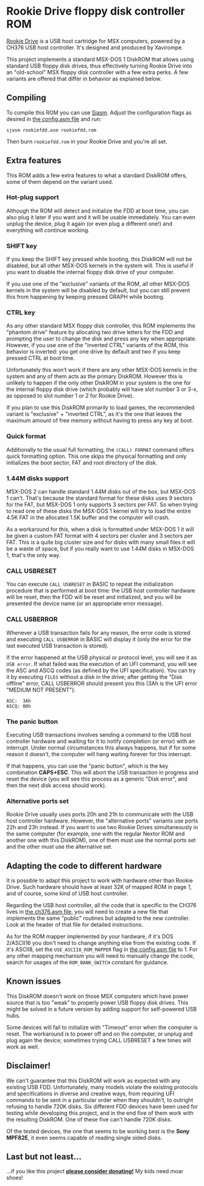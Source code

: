 # Rookie Drive floppy disk controller ROM

[Rookie Drive](http://rookiedrive.com/en) is a USB host cartridge for MSX computers, powered by a CH376 USB host controller. It's designed and produced by Xavirompe.

This project implements a standard MSX-DOS 1 DiskROM that allows using standard USB floppy disk drives, thus effectively turning Rookie Drive into an "old-school" MSX floppy disk controller with a few extra perks. A few variants are offered that differ in behavior as explained below.

## Compiling

To compile this ROM you can use [Sjasm](https://github.com/Konamiman/sjasm). Adjust the configuration flags as desired in [the config.asm file](/msx/config.asm) and run:

    sjasm rookiefdd.asm rookiefdd.rom

Then burn `rookiefdd.rom` in your Rookie Drive and you're all set.

## Extra features

This ROM adds a few extra features to what a standard DiskROM offers, some of them depend on the variant used.

### Hot-plug support

Although the ROM will detect and initialize the FDD at boot time, you can also plug it later if you want and it will be usable immediately. You can even unplug the device, plug it again (or even plug a different one!) and everything will continue working.

### SHIFT key

If you keep the SHIFT key pressed while booting, this DiskROM will not be disabled, but all other MSX-DOS kernels in the system will. This is useful if you want to disable the internal floppy disk drive of your computer.

If you use one of the "exclusive" variants of the ROM, all other MSX-DOS kernels in the system will be disabled by default, but you can still prevent this from happening by keeping pressed GRAPH while booting.

### CTRL key

As any other standard MSX floppy disk controller, this ROM implements the "phantom drive" feature by allocating two drive letters for the FDD and prompting the user to change the disk and press any key when appropriate. However, if you use one of the "inverted CTRL" variants of the ROM, this behavior is inverted: you get one drive by default and two if you keep pressed CTRL at boot time.

Unfortunately this won't work if there are any other MSX-DOS kernels in the system and any of them acts as the primary DiskROM. However this is unlikely to happen if the only other DiskROM in your system is the one for the internal floppy disk drive (which probably will have slot number 3 or 3-x, as opposed to slot number 1 or 2 for Rookie Drive).

If you plan to use this DiskROM primarily to load games, the recommended variant is "exclusive" + "inverted CTRL", as it's the one that leaves the maximum amount of free memory without having to press any key at boot.

### Quick format

Additionally to the usual full formatting, the `(CALL) FORMAT` command offers quick formatting option. This one skips the physical formatting and only initializes the boot sector, FAT and root directory of the disk.

### 1.44M disks support

MSX-DOS 2 can handle standard 1.44M disks out of the box, but MSX-DOS 1 can't. That's because the standard format for these disks uses 9 sectors for the FAT, but MSX-DOS 1 only supports 3 sectors per FAT. So when trying to read one of these disks the MSX-DOS 1 kernel will try to load the entire 4.5K FAT in the allocated 1.5K buffer and the computer will crash.

As a workaround for this, when a disk is formatted under MSX-DOS 1 it will be given a custom FAT format with 4 sectors per cluster and 3 sectors per FAT. This is a quite big cluster size and for disks with many small files it will be a waste of space, but if you really want to use 1.44M disks in MSX-DOS 1, that's the only way.

### CALL USBRESET

You can execute `CALL USBRESET` in BASIC to repeat the initialization procedure that is performed at boot time: the USB host controller hardware will be reset, then the FDD will be reset and initialized, and you will be presented the device name (or an appropriate error message).

### CALL USBERROR

Whenever a USB transaction fails for any reason, the error code is stored and executing `CALL USBERROR` in BASIC will display it (only the error for the last executed USB transaction is stored).

If the error happened at the USB physical or protocol level, you will see it as `USB error`. If what failed was the execution of an UFI command, you will see the ASC and ASCQ codes (as defined by the UFI specification). You can try it by executing `FILES` without a disk in the drive; after getting the "Disk offline" error, CALL USBERROR should present you this (3Ah is the UFI error "MEDIUM NOT PRESENT"):

    ASC:  3Ah
    ASCQ: 00h

### The panic button

Executing USB transactions involves sending a command to the USB host controller hardware and waiting for it to notify completion (or error) with an interrupt. Under normal circumstances this always happens, but if for some reason it doesn't, the computer will hang waiting forever for this interrupt.

If that happens, you can use the "panic button", which is the key combination **CAPS+ESC**. This will abort the USB transaction in progress and reset the device (you will see this process as a generic "Disk error", and then the next disk access should work).

### Alternative ports set

Rookie Drive usually uses ports 20h and 21h to communicate with the USB host controller hardware. However, the "alternative ports" variants use ports 22h and 23h instead. If you want to use two Rookie Drives simultaneously in the same computer (for example, one with the regular Nextor ROM and another one with this DiskROM), one of them must use the normal ports set and the other must use the alternative set.

## Adapting the code to different hardware

It is possible to adapt this project to work with hardware other than Rookie Drive. Such hardware should have at least 32K of mapped ROM in page 1, and of course, some kind of USB host controller.

Regarding the USB host controller, all the code that is specific to the CH376 lives in [the ch376.asm file](/msx/bank1/ch376.asm), you will need to create a new file that implements the same "public" routines but adapted to the new controller. Look at the header of that file for detailed instructions.

As for the ROM mapper implemented by your hardware, if it's DOS 2/ASCII16 you don't need to change anything else from the existing code. If it's ASCII8, set the `USE_ASCII8_ROM_MAPPER` flag in [the config.asm file](/msx/config.asm) to 1. For any other mapping mechanism you will need to manually change the code, search for usages of the `ROM_BANK_SWITCH` constant for guidance.

## Known issues

This DiskROM doesn't work on those MSX computers which have power source that is too "weak" to properly power USB floppy disk drives. This might be solved in a future version by adding support for self-powered USB hubs.

Some devices will fail to initialize with "Timeout" error when the computer is reset. The workaround is to power off and on the computer, or unplug and plug again the device; sometimes trying CALL USBRESET a few times will work as well. 

## Disclaimer!

We can't guarantee that this DiskROM will work as expected with any existing USB FDD. Unfortunately, many models violate the existing protocols and specifications in diverse and creative ways, from requiring UFI commands to be sent in a particular order when they shouldn't, to outright refusing to handle 720K disks. Six different FDD devices have been used for testing while developing this project, and in the end five of them work with the resulting DiskROM. One of these five can't handle 720K disks.

Of the tested devices, the one that seems to be working best is the **Sony MPF82E**, it even seems capable of reading single sided disks.

## Last but not least...

...if you like this project **[please consider donating!](http://www.konamiman.com/msx/msx-e.html#donate)** My kids need moar shoes!
